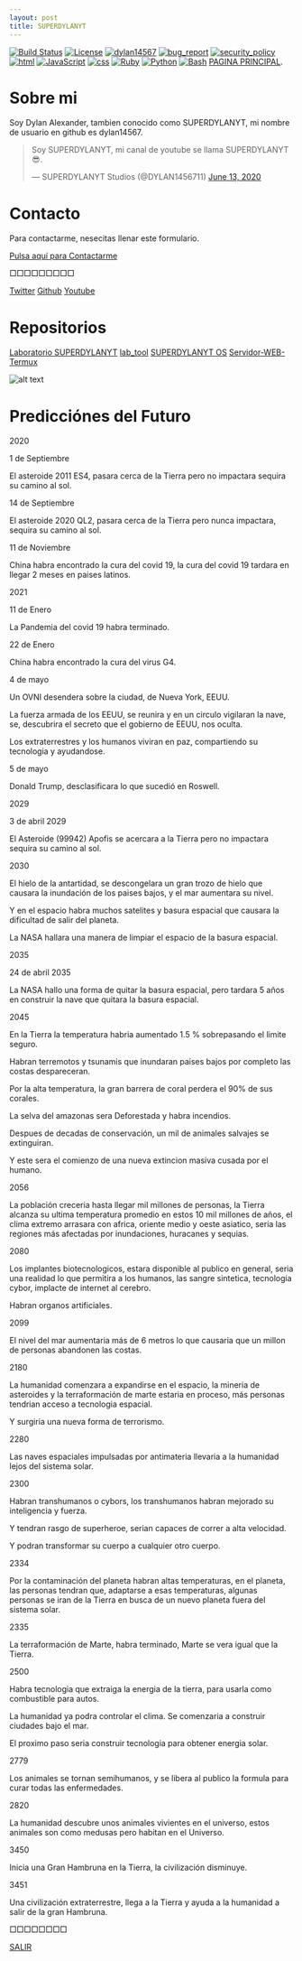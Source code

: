 ```yaml
---
layout: post
title: SUPERDYLANYT
---
```


[![Build Status](https://img.shields.io/github/stars/dylan14567/Laboratorio-SUPERDYLANYT.svg)](https://dylan14567.github.io/Laboratorio-SUPERDYLANYT/)
[![License](https://img.shields.io/github/license/dylan14567/Laboratorio-SUPERDYLANYT.svg)](https://dylan14567.github.io/Laboratorio-SUPERDYLANYT/LICENSE)
[![dylan14567](https://img.shields.io/badge/author-dylan14567-green.svg)](https://github.com/dylan14567)
[![bug_report](https://img.shields.io/badge/bug-report-red.svg)](https://dylan14567.github.io/Laboratorio-SUPERDYLANYT/seguridad_superdylanyt)
[![security_policy](https://img.shields.io/badge/security-policy-cyan.svg)](https://dylan14567.github.io/Laboratorio-SUPERDYLANYT/seguridad_superdylanyt)
[![html](https://img.shields.io/badge/language-html%20-red.svg)](https://www.w3.org/html/)
[![JavaScript](https://img.shields.io/badge/language-JavaScript%20-yellow.svg)](https://es.wikipedia.org/wiki/JavaScript)
[![css](https://img.shields.io/badge/language-css%20-cyan.svg)](https://www.w3.org/Style/CSS/)
[![Ruby](https://img.shields.io/badge/language-Ruby-red.svg)](https://www.ruby-lang.org/)
[![Python](https://img.shields.io/badge/language-Python%20-yellow.svg)](https://www.python.org)
[![Bash](https://img.shields.io/badge/language-Bash-blue.svg)](https://www.gnu.org/software/bash/)
[PAGINA PRINCIPAL](./index.html).

# Sobre mi 

Soy Dylan Alexander, tambien conocido como SUPERDYLANYT,
mi nombre de usuario en github es dylan14567.

<blockquote class="twitter-tweet"><p lang="en" dir="ltr">Soy SUPERDYLANYT, mi canal de youtube se llama SUPERDYLANYT 😎.</p>&mdash; SUPERDYLANYT Studios (@DYLAN1456711) <a href="https://twitter.com/DYLAN1456711/status/1271912696888393728?ref_src=twsrc%5Etfw">June 13, 2020</a></blockquote> <script async src="https://platform.twitter.com/widgets.js" charset="utf-8"></script>

# Contacto

Para contactarme, nesecitas llenar este formulario.

<div class="share">
  <a href="contacto" class="contact">Pulsa aquí para Contactarme</a>
</div>

□□□□□□□□□

<div class="share">
  <a href="https://twitter.com/DYLAN1456711" class="tw">Twitter</a>
  <a href="https://github.com/dylan14567" class="git">Github</a>
  <a href="https://www.youtube.com/channel/UCXZow-eof6WFmu4armVahAA" class="yt">Youtube</a>
</div>

# Repositorios


<div class="share">
  <a href="https://github.com/dylan14567/Laboratorio-SUPERDYLANYT" class="git">Laboratorio SUPERDYLANYT</a>
  <a href="https://github.com/dylan14567/lab_tool" class="git">lab_tool</a>
  <a href="https://github.com/dylan14567/SUPERDYLANYT-OS" class="git">SUPERDYLANYT OS</a>
  <a href="https://github.com/dylan14567/Servidor-WEB-Termux" class="git">Servidor-WEB-Termux</a>
</div>

![alt text](https://raw.githubusercontent.com/dylan14567/Laboratorio-SUPERDYLANYT/master/img/20200614_105850.jpg)

# Predicciónes del Futuro

2020

1 de Septiembre

El asteroide 2011 ES4, pasara cerca de la Tierra pero no impactara sequira su camino al sol.

14 de Septiembre

El asteroide 2020 QL2, pasara cerca de la Tierra pero nunca impactara, sequira su camino al sol.

11 de Noviembre

China habra encontrado la cura del covid 19, la cura del covid 19 tardara en llegar 2 meses en paises latinos.

2021

11 de Enero

La Pandemia del covid 19 habra terminado.

22 de Enero

China habra encontrado la cura del virus G4.

4 de mayo 

Un OVNI desendera sobre la ciudad, de Nueva York, EEUU.

La fuerza armada de los EEUU, se reunira y en un circulo vigilaran la nave, se, descubrira el secreto que el gobierno de EEUU, nos oculta.

Los extraterrestres y los humanos viviran en paz, compartiendo su tecnologia y ayudandose.

5 de mayo

Donald Trump, desclasificara lo que sucedió en Roswell.

2029

3 de abril 2029

El Asteroide (99942) Apofis se acercara a la Tierra pero no impactara sequira su camino al sol.

2030

El hielo de la antartidad, se descongelara un gran trozo de hielo que causara la inundación de los paises bajos, y el mar aumentara su nivel.

Y en el espacio habra muchos satelites y basura espacial que causara la dificultad de salir del planeta.

La NASA hallara una manera de limpiar el espacio de la basura espacial.

2035

24 de abril 2035

La NASA hallo una forma de quitar la basura espacial, pero tardara 5 años en construir la nave que quitara la basura espacial.

2045

En la Tierra la temperatura habria aumentado 1.5 % sobrepasando el limite seguro.

Habran terremotos y tsunamis que inundaran paises bajos por completo las costas despareceran.

Por la alta temperatura, la gran barrera de coral perdera el 90% de sus corales.

La selva del amazonas sera Deforestada y habra incendios.

Despues de decadas de conservación, un mil de animales salvajes se extinguiran.

Y este sera el comienzo de una nueva extincion masiva cusada por el humano.

2056

La población creceria hasta llegar mil millones de personas, la Tierra alcanza su ultima temperatura promedio en estos 10 mil millones de años, el clima extremo arrasara con africa, oriente medio y oeste asiatico, seria las regiones más afectadas por inundaciones, huracanes y sequias.

2080


Los implantes biotecnologicos, estara disponible al publico en general, seria una realidad lo que permitira a los humanos, las sangre sintetica, tecnologia cybor, implacte de internet al cerebro.

Habran organos artificiales.

2099

El nivel del mar aumentaria más de 6 metros lo que causaria que un millon de personas abandonen las costas.

2180

La humanidad comenzara a expandirse en el espacio, la mineria de asteroides y la terraformación de marte estaria en proceso, más personas tendrian acceso a tecnologia espacial.

Y surgiria una nueva forma de terrorismo.

2280

Las naves espaciales impulsadas por antimateria llevaria a la humanidad lejos del sistema solar.

2300

Habran transhumanos o cybors, los transhumanos habran mejorado su inteligencia y fuerza.

Y tendran rasgo de superheroe, serian capaces de correr a alta velocidad.

Y podran transformar su cuerpo a cualquier otro cuerpo.

2334

Por la contaminación del planeta habran altas temperaturas, en el planeta, las personas tendran que, adaptarse a esas temperaturas, algunas personas se iran de la Tierra en busca de un nuevo planeta fuera del sistema solar.

2335

La terraformación de Marte, habra terminado, Marte se vera igual que la Tierra.

2500

Habra tecnologia que extraiga la energia de la tierra, para usarla como combustible para autos.

La humanidad ya podra controlar el clima.
Se comenzaria a construir ciudades bajo el mar.

El proximo paso seria construir tecnologia para obtener energia solar.

2779

Los animales se tornan semihumanos, y se libera al publico la formula para curar todas las enfermedades.

2820

La humanidad descubre unos animales vivientes en el universo, estos animales son como medusas pero habitan en el Universo.

3450

Inicia una Gran Hambruna en la Tierra, la civilización disminuye.

3451

Una civilización extraterrestre, llega a la Tierra y ayuda a la humanidad a salir de la gran Hambruna.

□□□□□□□□

[SALIR](./)

